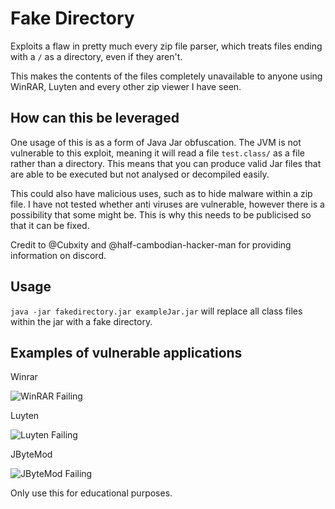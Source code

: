 # Fake Directory
Exploits a flaw in pretty much every zip file parser, which treats files ending with a `/` as a directory, even if they aren't.

This makes the contents of the files completely unavailable to anyone using WinRAR, Luyten and every other zip viewer I have seen.

## How can this be leveraged
One usage of this is as a form of Java Jar obfuscation. The JVM is not vulnerable to this exploit, meaning it will read a file `test.class/` as a file rather than a directory. This means that you can produce valid Jar files that are able to be executed but not analysed or decompiled easily.

This could also have malicious uses, such as to hide malware within a zip file. I have not tested whether anti viruses are vulnerable, however there is a possibility that some might be. This is why this needs to be publicised so that it can be fixed.

Credit to @Cubxity and @half-cambodian-hacker-man for providing information on discord.

## Usage
`java -jar fakedirectory.jar exampleJar.jar` will replace all class files within the jar with a fake directory.

## Examples of vulnerable applications
Winrar

![WinRAR Failing](https://i.imgur.com/pKn2FOO.png)

Luyten

![Luyten Failing](https://i.imgur.com/rkkUNEJ.png)

JByteMod

![JByteMod Failing](https://i.imgur.com/awhPq65.png)


Only use this for educational purposes.